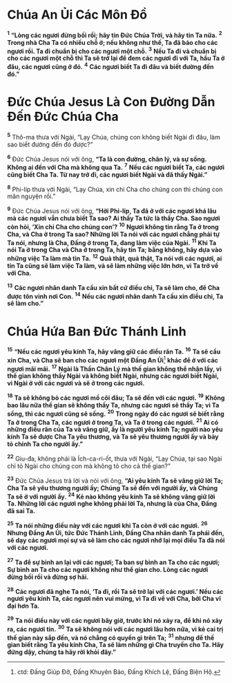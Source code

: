 # Chúa An Ủi Các Môn Ðồ
<sup><b>1</b></sup> **“Lòng các ngươi đừng bối rối; hãy tin Ðức Chúa Trời, và hãy tin Ta nữa.** <sup><b>2</b></sup> **Trong nhà Cha Ta có nhiều chỗ ở; nếu không như thế, Ta đã bảo cho các ngươi rồi. Ta đi chuẩn bị cho các ngươi một chỗ.** <sup><b>3</b></sup> **Nếu Ta đi và chuẩn bị cho các ngươi một chỗ thì Ta sẽ trở lại để đem các ngươi đi với Ta, hầu Ta ở đâu, các ngươi cũng ở đó.** <sup><b>4</b></sup> **Các ngươi biết Ta đi đâu và biết đường đến đó.”**

# Ðức Chúa Jesus Là Con Ðường Dẫn Ðến Ðức Chúa Cha
<sup><b>5</b></sup> Thô-ma thưa với Ngài, “Lạy Chúa, chúng con không biết Ngài đi đâu, làm sao biết đường đến đó được?”

<sup><b>6</b></sup> Ðức Chúa Jesus nói với ông, **“Ta là con đường, chân lý, và sự sống. Không ai đến với Cha mà không qua Ta.** <sup><b>7</b></sup> **Nếu các ngươi biết Ta, các ngươi cũng biết Cha Ta. Từ nay trở đi, các ngươi biết Ngài và đã thấy Ngài.”**

<sup><b>8</b></sup> Phi-líp thưa với Ngài, “Lạy Chúa, xin chỉ Cha cho chúng con thì chúng con mãn nguyện rồi.”

<sup><b>9</b></sup> Ðức Chúa Jesus nói với ông, **“Hỡi Phi-líp, Ta đã ở với các ngươi khá lâu mà các ngươi vẫn chưa biết Ta sao? Ai thấy Ta tức là thấy Cha. Sao ngươi còn hỏi, ‘Xin chỉ Cha cho chúng con’?** <sup><b>10</b></sup> **Ngươi không tin rằng Ta ở trong Cha, và Cha ở trong Ta sao? Những lời Ta nói với các ngươi chẳng phải tự Ta nói, nhưng là Cha, Ðấng ở trong Ta, đang làm việc của Ngài.** <sup><b>11</b></sup> **Khi Ta nói Ta ở trong Cha và Cha ở trong Ta, hãy tin Ta; bằng không, hãy dựa vào những việc Ta làm mà tin Ta.** <sup><b>12</b></sup> **Quả thật, quả thật, Ta nói với các ngươi, ai tin Ta cũng sẽ làm việc Ta làm, và sẽ làm những việc lớn hơn, vì Ta trở về với Cha.**

<sup><b>13</b></sup> **Các ngươi nhân danh Ta cầu xin bất cứ điều chi, Ta sẽ làm cho, để Cha được tôn vinh nơi Con.** <sup><b>14</b></sup> **Nếu các ngươi nhân danh Ta cầu xin điều chi, Ta sẽ làm cho.”**

# Chúa Hứa Ban Ðức Thánh Linh
<sup><b>15</b></sup> **“Nếu các ngươi yêu kính Ta, hãy vâng giữ các điều răn Ta.** <sup><b>16</b></sup> **Ta sẽ cầu xin Cha, và Cha sẽ ban cho các ngươi một Ðấng An Ủi**[^1-241fe674-3695-4528-8c1f-ec8b631615a7] **khác để ở với các ngươi mãi mãi.** <sup><b>17</b></sup> **Ngài là Thần Chân Lý mà thế gian không thể nhận lấy, vì thế gian không thấy Ngài và không biết Ngài, nhưng các ngươi biết Ngài, vì Ngài ở với các ngươi và sẽ ở trong các ngươi.**

<sup><b>18</b></sup> **Ta sẽ không bỏ các ngươi mồ côi đâu; Ta sẽ đến với các ngươi.** <sup><b>19</b></sup> **Không bao lâu nữa thế gian sẽ không thấy Ta, nhưng các ngươi sẽ thấy Ta; vì Ta sống, thì các ngươi cũng sẽ sống.** <sup><b>20</b></sup> **Trong ngày đó các ngươi sẽ biết rằng Ta ở trong Cha Ta, các ngươi ở trong Ta, và Ta ở trong các ngươi.** <sup><b>21</b></sup> **Ai có những điều răn của Ta và vâng giữ, ấy là người yêu kính Ta; người nào yêu kính Ta sẽ được Cha Ta yêu thương, và Ta sẽ yêu thương người ấy và bày tỏ chính Ta cho người ấy.”**

<sup><b>22</b></sup> Giu-đa, không phải là Ích-ca-ri-ốt, thưa với Ngài, “Lạy Chúa, tại sao Ngài chỉ tỏ Ngài cho chúng con mà không tỏ cho cả thế gian?”

<sup><b>23</b></sup> Ðức Chúa Jesus trả lời và nói với ông, **“Ai yêu kính Ta sẽ vâng giữ lời Ta; Cha Ta sẽ yêu thương người ấy; Chúng Ta sẽ đến với người ấy, và Chúng Ta sẽ ở với người ấy.** <sup><b>24</b></sup> **Kẻ nào không yêu kính Ta sẽ không vâng giữ lời Ta. Những lời các ngươi nghe không phải lời Ta, nhưng là của Cha, Ðấng đã sai Ta.**

<sup><b>25</b></sup> **Ta nói những điều này với các ngươi khi Ta còn ở với các ngươi.** <sup><b>26</b></sup> **Nhưng Ðấng An Ủi, tức Ðức Thánh Linh, Ðấng Cha nhân danh Ta phái đến, sẽ dạy các ngươi mọi sự và sẽ làm cho các ngươi nhớ lại mọi điều Ta đã nói với các ngươi.**

<sup><b>27</b></sup> **Ta để sự bình an lại với các ngươi; Ta ban sự bình an Ta cho các ngươi; Sự bình an Ta cho các ngươi không như thế gian cho. Lòng các ngươi đừng bối rối và đừng sợ hãi.**

<sup><b>28</b></sup> **Các ngươi đã nghe Ta nói, ‘Ta đi, rồi Ta sẽ trở lại với các ngươi.’ Nếu các ngươi yêu kính Ta, các ngươi nên vui mừng, vì Ta đi về với Cha, bởi Cha vĩ đại hơn Ta.**

<sup><b>29</b></sup> **Ta nói điều này với các ngươi bây giờ, trước khi nó xảy ra, để khi nó xảy ra, các ngươi tin.** <sup><b>30</b></sup> **Ta sẽ không nói với các ngươi lâu hơn nữa, vì kẻ cai trị thế gian này sắp đến, và nó chẳng có quyền gì trên Ta;** <sup><b>31</b></sup> **nhưng để thế gian biết rằng Ta yêu kính Cha, Ta sẽ làm những gì Cha truyền cho Ta. Hãy đứng dậy, chúng ta hãy rời khỏi đây.”**

[^1-241fe674-3695-4528-8c1f-ec8b631615a7]: ctd: Ðấng Giúp Ðỡ, Ðấng Khuyên Bảo, Ðấng Khích Lệ, Ðấng Biện Hộ.